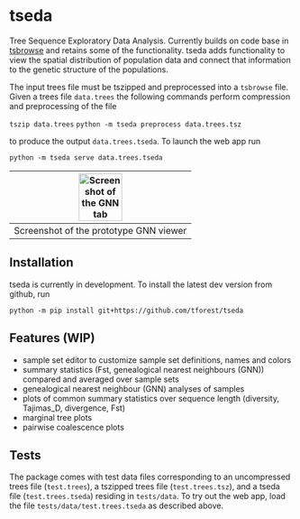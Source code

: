 # tseda

Tree Sequence Exploratory Data Analysis. Currently builds on code base
in [tsbrowse](https://github.com/tskit-dev/tsbrowse) and retains some
of the functionality. tseda adds functionality to view the spatial
distribution of population data and connect that information to the
genetic structure of the populations.

The input trees file must be tszipped and preprocessed into a
`tsbrowse` file. Given a trees file `data.trees` the following
commands perform compression and preprocessing of the file

`tszip data.trees`
`python -m tseda preprocess data.trees.tsz`

to produce the output `data.trees.tseda`. To launch the web app run

`python -m tseda serve data.trees.tseda`


| <img src="./static/gnnpage.png" width="50%" alt="Screenshot of the GNN tab"> |
|:--:| 
| Screenshot of the prototype GNN viewer |

## Installation

tseda is currently in development. To install the latest dev version
from github, run

```
python -m pip install git+https://github.com/tforest/tseda
```

## Features (WIP)

- sample set editor to customize sample set definitions, names and
  colors
- summary statistics (Fst, genealogical nearest neighbours (GNN))
  compared and averaged over sample sets
- genealogical nearest neighbour (GNN) analyses of samples
- plots of common summary statistics over sequence length (diversity,
  Tajimas_D, divergence, Fst)
- marginal tree plots
- pairwise coalescence plots

## Tests

The package comes with test data files corresponding to an
uncompressed trees file (`test.trees`), a tszipped trees file
(`test.trees.tsz`), and a tseda file (`test.trees.tseda`) residing in
`tests/data`. To try out the web app, load the file
`tests/data/test.trees.tseda` as described above.
